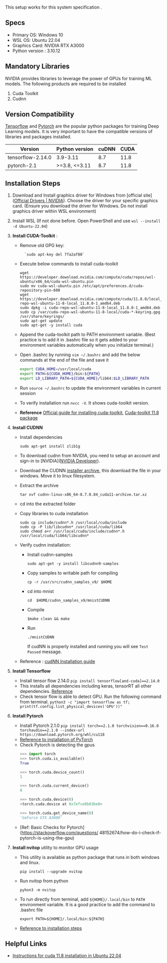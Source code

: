 This setup works for this system specification .
## Specs
- Primary OS: Windows 10
- WSL OS: Ubuntu 22.04
- Graphics Card: NVIDIA RTX A3000
- Python version : 3.10.12

## Mandatory Libraries
NVIDIA provides libraries to leverage the power of GPUs for training ML models. The following products are required to be installed
1) Cuda Toolkit
2) Cudnn
## Version Compatibility
[Tensorflow](https://www.tensorflow.org/install/source#gpu) and [Pytorch](https://github.com/pytorch/pytorch/blob/main/RELEASE.md#release-compatibility-matrix) are the popular python packages for training Deep Learning models. It is very important to have the compatible versions of libraries and packages installed.

| Version           | Python version | cuDNN | CUDA |
| ----------------- | -------------- | ----- | ---- |
| tensorflow-2.14.0 | 3.9-3.11       | 8.7   | 11.8 |
| pytorch-2.1       | >=3.8, <=3.11  | 8.7   | 11.8 |
## Installation Steps
1) Download and Install graphics driver for Windows from [official site]([Official Drivers | NVIDIA](https://www.nvidia.com/Download/index.aspx?lang=en-us&_gl=1*dntj4n*_gcl_au*MjAzNDIyNTg4Ny4xNzE2NDMyNDcy)). Choose the driver for your specific graphics card. (Ensure you download the driver for Windows. Do not install graphics driver within WSL environment)
2) Install WSL (If not done before. Open PowerShell and use `wsl --install -d Ubuntu-22.04`)
3) **Install CUDA-Toolkit** :
	* Remove old GPG key:
			
            `sudo apt-key del 7fa2af80`
	* Execute below commands to install cuda-toolkit 
        ```shell
        wget https://developer.download.nvidia.com/compute/cuda/repos/wsl-ubuntu/x86_64/cuda-wsl-ubuntu.pin
        sudo mv cuda-wsl-ubuntu.pin /etc/apt/preferences.d/cuda-repository-pin-600
        wget https://developer.download.nvidia.com/compute/cuda/11.8.0/local_installers/cuda-repo-wsl-ubuntu-11-8-local_11.8.0-1_amd64.deb
        sudo dpkg -i cuda-repo-wsl-ubuntu-11-8-local_11.8.0-1_amd64.deb
        sudo cp /var/cuda-repo-wsl-ubuntu-11-8-local/cuda-*-keyring.gpg /usr/share/keyrings/
        sudo apt-get update
        sudo apt-get -y install cuda	
        ```

	* Append the cuda-toolkit path to PATH environment variable. (Best practice is to add it in .bashrc file so it gets added to your environment variables automatically when you initialize terminal.)
	* Open .bashrc by running `vim ~/.bashrc` and add the below commands at the end of the file and save it
		```bash
		export CUDA_HOME=/usr/local/cuda
		export PATH=${CUDA_HOME}/bin:${PATH}
		export LD_LIBRARY_PATH=${CUDA_HOME}/lib64:$LD_LIBRARY_PATH 
		```
	* Run `source ~/.bashrc` to update the environment variables in current session
	* To verify installation run `nvcc -V`. It shows cuda-toolkit version. 
	* **Reference** [Official guide for installing cuda-toolkit](https://docs.nvidia.com/cuda/wsl-user-guide/index.html#:~:text=However%2C%20CUDA%20application%20development%20is,CUDA%20Toolkit%20for%20x86%20Linux), [Cuda-toolkit 11.8 package](https://developer.nvidia.com/cuda-11-8-0-download-archive?target_os=Linux&target_arch=x86_64&Distribution=WSL-Ubuntu&target_version=2.0&target_type=deb_local)

4) **Install CUDNN** 
	- Install dependencies 
    
        `sudo apt-get install zlib1g`
	- To download cudnn from NVIDIA, you need to setup an account and sign-in to [NVIDIA]([NVIDIA Developer](https://developer.nvidia.com/)).
	- Download the CUDNN [installer archive](https://developer.download.nvidia.com/compute/cudnn/redist/cudnn/linux-x86_64/cudnn-linux-x86_64-8.7.0.84_cuda11-archive.tar.xz), this download the file in your windows. Move it to linux filesystem.
	- Extract the archive 
		
        `tar xvf cudnn-linux-x86_64-8.7.0.84_cuda11-archive.tar.xz`
	- cd into the extracted folder
	- Copy libraries to cuda installation
		```shell
        sudo cp include/cudnn*.h /usr/local/cuda/include
        sudo cp -P lib/libcudnn* /usr/local/cuda/lib64                                          sudo chmod a+r /usr/local/cuda/include/cudnn*.h /usr/local/cuda/lib64/libcudnn* 
		```
	- Verify cudnn installation:
		- Install cudnn-samples 
			
            `sudo apt-get -y install libcudnn9-samples`
		- Copy samples to writable path for compiling
			
            `cp -r /usr/src/cudnn_samples_v9/ $HOME`
		- cd into mnist
			
            `cd  $HOME/cudnn_samples_v9/mnistCUDNN`
		- Compile
			
            `$make clean && make`
		- Run
			
            `./mnistCUDNN`
			
            If cudNN is properly installed and running you will see `Test Passed` message.
	- Reference : [cudNN Installation guide](https://docs.nvidia.com/deeplearning/cudnn/archives/cudnn-870/install-guide/index.html)

5) **Install Tensorflow** 
	- Install tensor flow 2.14.0
			`pip install tensorflow[and-cuda]==2.14.0`
	- This installs all dependencies including keras, tensorRT all other dependencies. [Reference](https://www.tensorflow.org/install/pip#windows-wsl2)
	- Check tensor flow is able to detect GPU. Run the following command from terminal.
		`python3 -c "import tensorflow as tf; print(tf.config.list_physical_devices('GPU'))"`

6) **Install Pytorch**
	* Install Pytorch 2.1.0 
		`pip install torch==2.1.0 torchvision==0.16.0 torchaudio==2.1.0 --index-url https://download.pytorch.org/whl/cu118`
	* [Reference to installation of PyTorch](https://pytorch.org/get-started/previous-versions/#linux-and-windows-11)
	* Check Pytorch is detecting the gpus
        ```python
        >>> import torch
        >>> torch.cuda.is_available()
        True

        >>> torch.cuda.device_count()
        1

        >>> torch.cuda.current_device()
        0

        >>> torch.cuda.device(0)
        <torch.cuda.device at 0x7efce0b03be0>

        >>> torch.cuda.get_device_name(0)
        'GeForce GTX A3000'
        ```
    - [Ref: Basic Checks for Pytorch](https://stackoverflow.com/questions/
    48152674/how-do-i-check-if-pytorch-is-using-the-gpu)
7) **Install nvitop** utility to monitor GPU usage
    - This utility is available as python package that runs in both windows and linux.

        `pip install --upgrade nvitop`
    - Run nvitop from python

        `pyhon3 -m nvitop`
    - To run directly from terminal, add `${HOME}/.local/bin` to `PATH` environment variable. It is a good practice to add the command to .bashrc file

        `export PATH=${HOME}/.local/bin:${PATH}`
    - [Reference to installation steps](https://github.com/XuehaiPan/nvitop?tab=readme-ov-file#installation)

## 

## Helpful Links
- [Instructions for cuda 11.8 installation in Ubuntu 22.04](https://gist.github.com/Mahedi-61/2a2f1579d4271717d421065168ce6a73)